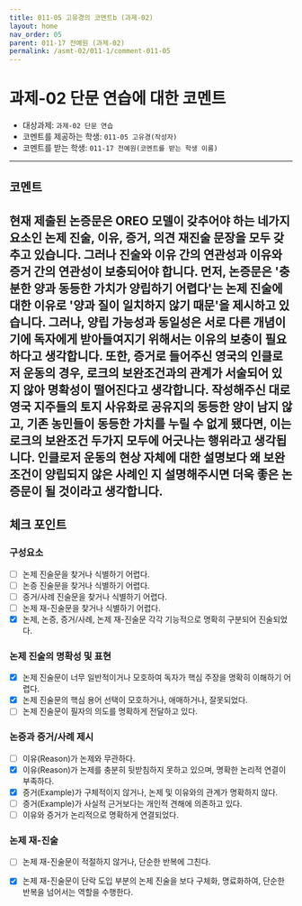```yaml
---
title: 011-05 고유경의 코멘트b (과제-02) 
layout: home
nav_order: 05
parent: 011-17 전예원 (과제-02)
permalink: /asmt-02/011-1/comment-011-05
---
```


# 과제-02 단문 연습에 대한 코멘트

- 대상과제: `과제-02 단문 연습`
- 코멘트를 제공하는 학생: `011-05 고유경(작성자)` 
- 코멘트를 받는 학생: `011-17 전예원(코멘트를 받는 학생 이름)` 

---

## 코멘트

현재 제출된 논증문은 OREO 모델이 갖추어야 하는 네가지 요소인 논제 진술, 이유, 증거, 의견 재진술 문장을 모두 갖추고 있습니다. 그러나 진술와 이유 간의 연관성과 이유와 증거 간의 연관성이 보충되어야 합니다. 먼저, 논증문은 '충분한 양과 동등한 가치가 양립하기 어렵다'는 논제 진술에 대한 이유로 '양과 질이 일치하지 않기 때문'을 제시하고 있습니다. 그러나, 양립 가능성과 동일성은 서로 다른 개념이기에 독자에게 받아들여지기 위해서는 이유의 보충이 필요하다고 생각합니다. 
또한, 증거로 들어주신 영국의 인클로저 운동의 경우, 로크의 보완조건과의 관계가 서술되어 있지 않아 명확성이 떨어진다고 생각합니다. 작성해주신 대로 영국 지주들의 토지 사유화로 공유지의 동등한 양이 남지 않고, 기존 농민들이 동등한 가치를 누릴 수 없게 됐다면, 이는 로크의 보완조건 두가지 모두에 어긋나는 행위라고 생각됩니다. 인클로저 운동의 현상 자체에 대한 설명보다 왜 보완조건이 양립되지 않은 사례인 지 설명해주시면 더욱 좋은 논증문이 될 것이라고 생각합니다. 
---

## 체크 포인트

### **구성요소**
- [ ] 논제 진술문을 찾거나 식별하기 어렵다.
- [ ] 논증 진술문을 찾거나 식별하기 어렵다.
- [ ] 증거/사례 진술문을 찾거나 식별하기 어렵다.
- [ ] 논제 재-진술문을 찾거나 식별하기 어렵다.
- [x] 논제, 논증, 증거/사례, 논제 재-진술문 각각 기능적으로 명확히 구분되어 진술되었다.

### **논제 진술의 명확성 및 표현**  
- [x] 논제 진술문이 너무 일반적이거나 모호하여 독자가 핵심 주장을 명확히 이해하기 어렵다.  
- [x] 논제 진술문의 핵심 용어 선택이 모호하거나, 애매하거나, 잘못되었다.  
- [ ] 논제 진술문이 필자의 의도를 명확하게 전달하고 있다.  

### **논증과 증거/사례 제시**  
- [ ] 이유(Reason)가 논제와 무관하다.
- [x] 이유(Reason)가 논제를 충분히 뒷받침하지 못하고 있으며, 명확한 논리적 연결이 부족하다.  
- [x] 증거(Example)가 구체적이지 않거나, 논제 및 이유와의 관계가 명확하지 않다. 
- [ ] 증거(Example)가 사실적 근거보다는 개인적 견해에 의존하고 있다.  
- [ ] 이유와 증거가 논리적으로 명확하게 연결되었다.  

### **논제 재-진술**  
- [ ] 논제 재-진술문이 적절하지 않거나, 단순한 반복에 그친다.   
- [x] 논제 재-진술문이 단락 도입 부분의 논제 진술을 보다 구체화, 명료화하여, 단순한 반복을 넘어서는 역할을 수행한다.  

